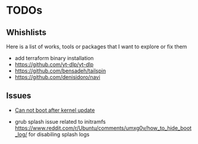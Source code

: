 # TODOs

## Whishlists

Here is a list of works, tools or packages that I want to explore or fix them

- add terraform binary installation
- <https://github.com/yt-dlp/yt-dlp>
- <https://github.com/bensadeh/tailspin>
- <https://github.com/denisidoro/navi>

## Issues

- [Can not boot after kernel update](https://www.google.com/url?sa=t&rct=j&q=&esrc=s&source=web&cd=&ved=2ahUKEwjuqPul1ZWDAxWE7rsIHSROCp4QFnoECBgQAQ&url=https%3A%2F%2Fforums.linuxmint.com%2Fviewtopic.php%3Ft%3D274811&usg=AOvVaw0bjVuIVDw5pCjBVKWhJdeY&opi=89978449)

- grub splash issue related to initramfs <https://www.reddit.com/r/Ubuntu/comments/umxg0v/how_to_hide_boot_log/> for disabiling splash logs

